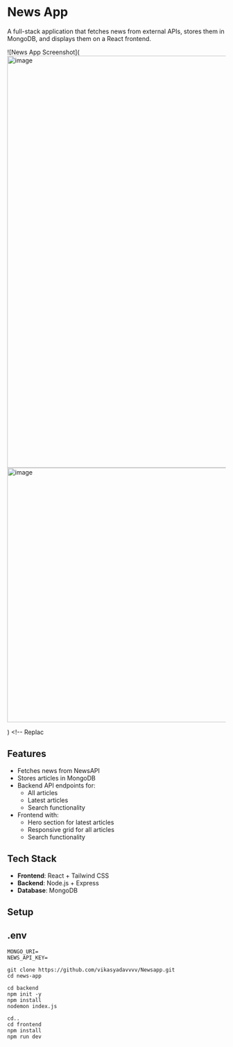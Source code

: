 # News App

A full-stack application that fetches news from external APIs, stores them in MongoDB, and displays them on a React frontend.

![News App Screenshot](<img width="1877" height="950" alt="image" src="https://github.com/user-attachments/assets/aa370375-0c2f-4b92-8712-83135dd438ac" />  <img width="1872" height="587" alt="image" src="https://github.com/user-attachments/assets/538c16a2-94d5-42ca-ba38-21261baec42f" />

) <!-- Replac

## Features
- Fetches news from NewsAPI
- Stores articles in MongoDB
- Backend API endpoints for:
  - All articles
  - Latest articles
  - Search functionality
- Frontend with:
  - Hero section for latest articles
  - Responsive grid for all articles
  - Search functionality

## Tech Stack
- **Frontend**: React + Tailwind CSS
- **Backend**: Node.js + Express
- **Database**: MongoDB


## Setup
## .env
```
MONGO_URI=
NEWS_API_KEY=

```

```
git clone https://github.com/vikasyadavvvv/Newsapp.git
cd news-app

cd backend
npm init -y
npm install
nodemon index.js

cd..
cd frontend
npm install
npm run dev

